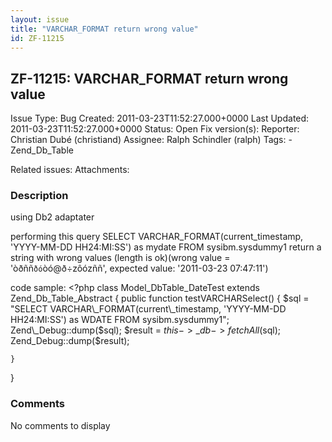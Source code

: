 ```yaml
---
layout: issue
title: "VARCHAR_FORMAT return wrong value"
id: ZF-11215
---
```


ZF-11215: VARCHAR\_FORMAT return wrong value
--------------------------------------------

 Issue Type: Bug Created: 2011-03-23T11:52:27.000+0000 Last Updated: 2011-03-23T11:52:27.000+0000 Status: Open Fix version(s): 
 Reporter:  Christian Dubé (christiand)  Assignee:  Ralph Schindler (ralph)  Tags: - Zend\_Db\_Table
 
 Related issues: 
 Attachments: 
### Description

using Db2 adaptater

performing this query SELECT VARCHAR\_FORMAT(current\_timestamp, 'YYYY-MM-DD HH24:MI:SS') as mydate FROM sysibm.sysdummy1 return a string with wrong values (length is ok)(wrong value = 'òðññ`ðó`òó@ð÷zôózññ', expected value: '2011-03-23 07:47:11')

code sample: <?php class Model\_DbTable\_DateTest extends Zend\_Db\_Table\_Abstract { public function testVARCHARSelect() { $sql = "SELECT VARCHAR\_FORMAT(current\_timestamp, 'YYYY-MM-DD HH24:MI:SS') as WDATE FROM sysibm.sysdummy1"; Zend\_Debug::dump($sql); $result = $this->\_db->fetchAll($sql); Zend\_Debug::dump($result);

 
    }


}

 

 

### Comments

No comments to display